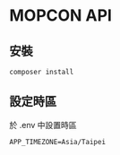 # MOPCON API

## 安裝
```
composer install
```
## 設定時區

於 .env 中設置時區

```
APP_TIMEZONE=Asia/Taipei
```